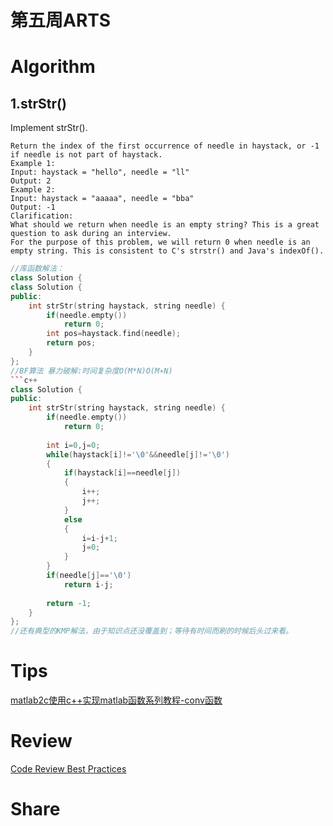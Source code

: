 # 第五周ARTS

# Algorithm
## 1.strStr()
Implement strStr().
```
Return the index of the first occurrence of needle in haystack, or -1 if needle is not part of haystack.
Example 1:
Input: haystack = "hello", needle = "ll"
Output: 2
Example 2:
Input: haystack = "aaaaa", needle = "bba"
Output: -1
Clarification:
What should we return when needle is an empty string? This is a great question to ask during an interview.
For the purpose of this problem, we will return 0 when needle is an empty string. This is consistent to C's strstr() and Java's indexOf().

```

```c++
//库函数解法：
class Solution {
class Solution {
public:
    int strStr(string haystack, string needle) {
        if(needle.empty())
            return 0;
        int pos=haystack.find(needle);
        return pos;
    }
};
//BF算法 暴力破解:时间复杂度O(M*N)O(M∗N)
```c++
class Solution {
public:
    int strStr(string haystack, string needle) {
        if(needle.empty())
            return 0;
        
        int i=0,j=0;
        while(haystack[i]!='\0'&&needle[j]!='\0')
        {
            if(haystack[i]==needle[j])
            {
                i++;
                j++;
            }
            else
            {
                i=i-j+1;
                j=0;
            }
        }
        if(needle[j]=='\0')
            return i-j;
        
        return -1;
    }
};
//还有典型的KMP解法，由于知识点还没覆盖到；等待有时间而刷的时候后头过来看。
```
# Tips
[matlab2c使用c++实现matlab函数系列教程-conv函数](https://blog.csdn.net/luanpeng825485697/article/details/77686595?tdsourcetag=s_pcqq_aiomsg)
# Review
[Code Review Best Practices](https://medium.com/palantir/code-review-best-practices-19e02780015f)

# Share
